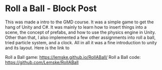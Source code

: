 # Roll a Ball - Block Post

This was made a intro to the GMD course. It was a simple game to get the hang of Unity and C#. It was mainly to learn how to insert things into a scene, the concept of prefabs, and how to use the physics engine in Unity. Other than that, I also implemented a few other assignments into roll a ball, tried particle system, and a clock. All in all it was a fine introduction to unity and its layout. Here is the link to

Roll a Ball game: https://lemske.github.io/RollABall/
Roll a Ball code: https://github.com/Lemske/RollABall
